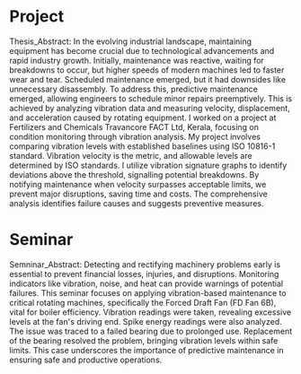 # Project
Thesis_Abstract:
In the evolving industrial landscape, maintaining equipment has become crucial due to technological advancements and rapid industry growth. Initially, maintenance was reactive, waiting for breakdowns to occur, but higher speeds of modern machines led to faster wear and tear. Scheduled maintenance emerged, but it had downsides like unnecessary disassembly.
To address this, predictive maintenance emerged, allowing engineers to schedule minor repairs preemptively. This is achieved by analyzing vibration data and measuring velocity, displacement, and acceleration caused by rotating equipment. I worked on a project at Fertilizers and Chemicals Travancore FACT Ltd, Kerala, focusing on condition monitoring through vibration analysis.
My project involves comparing vibration levels with established baselines using ISO 10816-1 standard. Vibration velocity is the metric, and allowable levels are determined by ISO standards. I utilize vibration signature graphs to identify deviations above the threshold, signalling potential breakdowns. By notifying maintenance when velocity surpasses acceptable limits, we prevent major disruptions, saving time and costs. The comprehensive analysis identifies failure causes and suggests preventive measures.

# Seminar
Semninar_Abstract:
Detecting and rectifying machinery problems early is essential to prevent financial losses, injuries, and disruptions. Monitoring indicators like vibration, noise, and heat can provide warnings of potential failures. This seminar focuses on applying vibration-based maintenance to critical rotating machines, specifically the Forced Draft Fan (FD Fan 6B), vital for boiler efficiency. Vibration readings were taken, revealing excessive levels at the fan's driving end. Spike energy readings were also analyzed. The issue was traced to a failed bearing due to prolonged use. Replacement of the bearing resolved the problem, bringing vibration levels within safe limits. This case underscores the importance of predictive maintenance in ensuring safe and productive operations.
